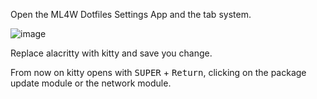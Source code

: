 Open the ML4W Dotfiles Settings App and the tab system.

![image](https://github.com/user-attachments/assets/a27ea90a-dc57-4953-98cc-01edf920e1f5)

Replace alacritty with kitty and save you change.

From now on kitty opens with <kbd>SUPER</kbd> + <kbd>Return</kbd>, clicking on the package update module or the network module.


